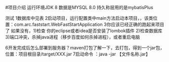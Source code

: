 #项目介绍
运行环境JDK 8
数据是MYSQL 8.0
持久称层用的是mybatisPlus

测试
1数据库中见表
2启动项目，运行配置类中main方法启动本项目，，该类位置：com.arc.faststart.WebFastStartApplication
3你应该已经正确的跑起来项目了
如果没有，1)检查 你的eclipse或者idea是否安装了lombok插件 2)检查数据库 3)端口冲突，杀掉java进程（移步百度如何杀掉进程），或者重启电脑


6开发完成后怎么部署到服务器？maven打包了解一下，去打包，得到一个jar包，位置：项目根目录/target/XXX.jar
7启动命令 ：java -jar 【文件名称.jar】


